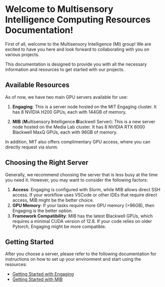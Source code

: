 # Welcome to Multisensory Intelligence Computing Resources Documentation!

First of all, welcome to the Multisensory Intelligence (MI) group! We are excited to have you here and look forward to collaborating with you on various projects.

This documentation is designed to provide you with all the necessary information and resources to get started with our projects. 

## Available Resources

As of now, we have two main GPU servers available for use:

1. **Engaging**: This is a server node hosted on the MIT Engaging cluster. It has 8 NVIDIA H200 GPUs, each with 144GB of memory. 

2. **MIB** (**M**ultisensory **I**ntelligence **B**lackwell Server): This is a new server node hosted on the Media Lab cluster. It has 8 NVIDIA RTX 6000 Blackwell MaxQ GPUs, each with 96GB of memory.

In addition, MIT also offers complimentary GPU access, where you can directly request via slurm. 

## Choosing the Right Server

Generally, we recommend choosing the server that is less busy at the time you need it. However, you may want to consider the following factors:

1. **Access**: Engaging is configured with Slurm, while MIB allows direct SSH access. If your workflow uses VSCode or other IDEs that require direct access, MIB might be the better choice.
2. **GPU Memory**: If your tasks require more GPU memory (>96GB), then Engaging is the better option.
3. **Framework Compatibility**: MIB has the latest Blackwell GPUs, which requires a minimal CUDA version of 12.8. If your code relies on older Pytorch, Engaging might be more compatible.

## Getting Started

After you choose a server, please refer to the following documentation for instructions on how to set up your environment and start using the resources:

- [Getting Started with Engaging](engaging/getting_started.md)
- [Getting Started with MIB](mib/getting_started.md)